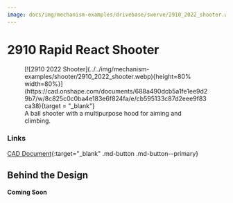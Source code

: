 ```yaml
---
image: docs/img/mechanism-examples/drivebase/swerve/2910_2022_shooter.webp
---
```


# 2910 Rapid React Shooter

<figure markdown="span">
[![2910 2022 Shooter](../../img/mechanism-examples/shooter/2910_2022_shooter.webp){height=80% width=80%}](https://cad.onshape.com/documents/688a490dcb5a1fe1ee9d29b7/w/8c825c0c0ba4e183e6f824fa/e/cb595133c87d2eee9f83ca38){target = "_blank"}
<figcaption>A ball shooter with a multipurpose hood for aiming and climbing.</figcaption>
</figure>

### Links

[CAD Document](https://cad.onshape.com/documents/688a490dcb5a1fe1ee9d29b7/w/8c825c0c0ba4e183e6f824fa/e/cb595133c87d2eee9f83ca38 "CAD Document Link"){:target="_blank" .md-button .md-button--primary}

## Behind the Design
**Coming Soon**

<br>